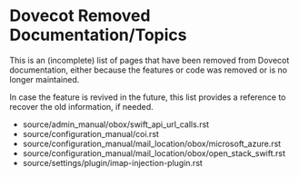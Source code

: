 Dovecot Removed Documentation/Topics
====================================

This is an (incomplete) list of pages that have been removed from Dovecot
documentation, either because the features or code was removed or is no
longer maintained.

In case the feature is revived in the future, this list provides a reference
to recover the old information, if needed.

* source/admin_manual/obox/swift_api_url_calls.rst
* source/configuration_manual/coi.rst
* source/configuration_manual/mail_location/obox/microsoft_azure.rst
* source/configuration_manual/mail_location/obox/open_stack_swift.rst
* source/settings/plugin/imap-injection-plugin.rst
